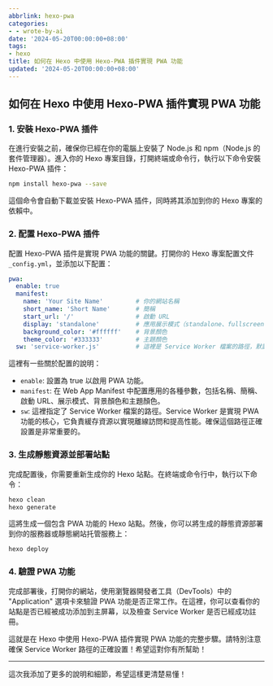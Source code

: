 ```yaml
---
abbrlink: hexo-pwa
categories:
- - wrote-by-ai
date: '2024-05-20T00:00:00+08:00'
tags:
- hexo
title: 如何在 Hexo 中使用 Hexo-PWA 插件實現 PWA 功能
updated: '2024-05-20T00:00:00+08:00'
---
```

## 如何在 Hexo 中使用 Hexo-PWA 插件實現 PWA 功能

### 1. 安裝 Hexo-PWA 插件

在進行安裝之前，確保你已經在你的電腦上安裝了 Node.js 和 npm（Node.js 的套件管理器）。進入你的 Hexo 專案目錄，打開終端或命令行，執行以下命令安裝 Hexo-PWA 插件：

```bash
npm install hexo-pwa --save
```

這個命令會自動下載並安裝 Hexo-PWA 插件，同時將其添加到你的 Hexo 專案的依賴中。

### 2. 配置 Hexo-PWA 插件

配置 Hexo-PWA 插件是實現 PWA 功能的關鍵。打開你的 Hexo 專案配置文件 `_config.yml`，並添加以下配置：

```yaml
pwa:
  enable: true
  manifest:
    name: 'Your Site Name'         # 你的網站名稱
    short_name: 'Short Name'       # 簡稱
    start_url: '/'                 # 啟動 URL
    display: 'standalone'          # 應用展示模式（standalone、fullscreen、minimal-ui、browser）
    background_color: '#ffffff'    # 背景顏色
    theme_color: '#333333'         # 主題顏色
  sw: 'service-worker.js'          # 這裡是 Service Worker 檔案的路徑，默認為 'service-worker.js'
```

這裡有一些關於配置的說明：

- `enable`: 設置為 true 以啟用 PWA 功能。
- `manifest`: 在 Web App Manifest 中配置應用的各種參數，包括名稱、簡稱、啟動 URL、展示模式、背景顏色和主題顏色。
- `sw`: 這裡指定了 Service Worker 檔案的路徑。Service Worker 是實現 PWA 功能的核心，它負責緩存資源以實現離線訪問和提高性能。確保這個路徑正確設置是非常重要的。

### 3. 生成靜態資源並部署站點

完成配置後，你需要重新生成你的 Hexo 站點。在終端或命令行中，執行以下命令：

```bash
hexo clean
hexo generate
```

這將生成一個包含 PWA 功能的 Hexo 站點。然後，你可以將生成的靜態資源部署到你的服務器或靜態網站托管服務上：

```bash
hexo deploy
```

### 4. 驗證 PWA 功能

完成部署後，打開你的網站，使用瀏覽器開發者工具（DevTools）中的 "Application" 選項卡來驗證 PWA 功能是否正常工作。在這裡，你可以查看你的站點是否已經被成功添加到主屏幕，以及檢查 Service Worker 是否已經成功註冊。

這就是在 Hexo 中使用 Hexo-PWA 插件實現 PWA 功能的完整步驟。請特別注意確保 Service Worker 路徑的正確設置！希望這對你有所幫助！

---

這次我添加了更多的說明和細節，希望這樣更清楚易懂！
